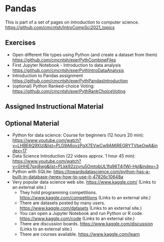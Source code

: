 # Pandas

This is part of a set of pages on introduction to computer science. https://github.com/cmcntsh/IntroCompSci2021_topics

## Exercises

* Open different file types using Python (and create a dataset from them) https://github.com/cmcntsh/exerPythCombineFiles
* First Jupyter Notebook - Introduction to data analysis https://github.com/cmcntsh/exerPythIntroDataAnalysis
* Introduction to Pandas assignment https://github.com/cmcntsh/exerPythPandasIntroduction
* (optional) Python Ranked-choice Voting: https://github.com/cmcntsh/exerPythRankChoiceVoting

## Assigned Instructional Material

## Optional Material

* Python for data science: Course for beginners (12 hours 20 min): https://www.youtube.com/watch?v=LHBE6Q9XlzI&list=PLG9A6ovzPqX7EVwCw9AMiREGRYTVbeOwA&index=17
* Data Science Introduction (22 videos approx. 1 hour 45 min): https://www.youtube.com/watch?v=GHHE7gxj8wg&list=PLkk92zzyru5OmtobUL1fq96T4j1Wi-Hpl&index=3
* Python with SQLite: https://towardsdatascience.com/python-has-a-built-in-database-heres-how-to-use-it-47826c10648a
* Very popular data science web site. https://www.kaggle.com/ (Links to an external site.)
  * They hold programming competitions. https://www.kaggle.com/competitions (Links to an external site.)
  * There are datasets posted by many users. https://www.kaggle.com/datasets (Links to an external site.) 
  * You can open a Jupyter Notebook and run Python or R code. https://www.kaggle.com/code (Links to an external site.) 
  * There are discussion boards. https://www.kaggle.com/discussion (Links to an external site.) 
  * There are courses available. https://www.kaggle.com/learn
